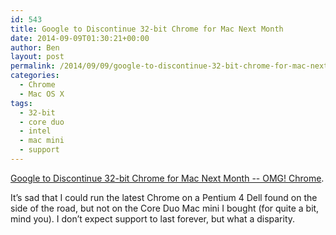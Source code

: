 ```yaml
---
id: 543
title: Google to Discontinue 32-bit Chrome for Mac Next Month
date: 2014-09-09T01:30:21+00:00
author: Ben
layout: post
permalink: /2014/09/09/google-to-discontinue-32-bit-chrome-for-mac-next-month/
categories:
  - Chrome
  - Mac OS X
tags:
  - 32-bit
  - core duo
  - intel
  - mac mini
  - support
---
```

<a href="http://www.omgchrome.com/chrome-32-bit-mac-discontinued-later-year" target="_blank">Google to Discontinue 32-bit Chrome for Mac Next Month -- OMG! Chrome</a>.

It&#8217;s sad that I could run the latest Chrome on a Pentium 4 Dell found on the side of the road, but not on the Core Duo Mac mini I bought (for quite a bit, mind you). I don&#8217;t expect support to last forever, but what a disparity.